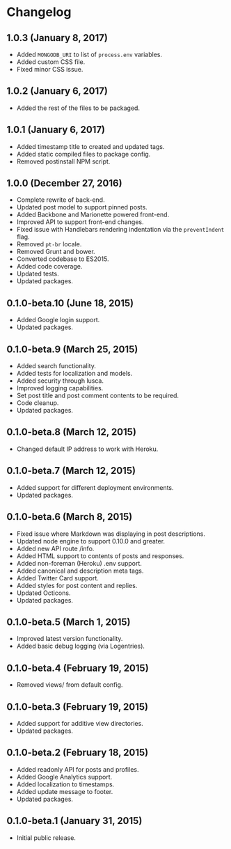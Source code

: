 # Changelog

## 1.0.3 (January 8, 2017)

- Added `MONGODB_URI` to list of `process.env` variables.
- Added custom CSS file.
- Fixed minor CSS issue.

## 1.0.2 (January 6, 2017)

- Added the rest of the files to be packaged.

## 1.0.1 (January 6, 2017)

- Added timestamp title to created and updated tags.
- Added static compiled files to package config.
- Removed postinstall NPM script.

## 1.0.0 (December 27, 2016)

- Complete rewrite of back-end.
- Updated post model to support pinned posts.
- Added Backbone and Marionette powered front-end.
- Improved API to support front-end changes.
- Fixed issue with Handlebars rendering indentation via the `preventIndent` flag.
- Removed `pt-br` locale.
- Removed Grunt and bower.
- Converted codebase to ES2015.
- Added code coverage.
- Updated tests.
- Updated packages.

## 0.1.0-beta.10 (June 18, 2015)

- Added Google login support.
- Updated packages.

## 0.1.0-beta.9 (March 25, 2015)

- Added search functionality.
- Added tests for localization and models.
- Added security through lusca.
- Improved logging capabilities.
- Set post title and post comment contents to be required.
- Code cleanup.
- Updated packages.

## 0.1.0-beta.8 (March 12, 2015)

- Changed default IP address to work with Heroku.

## 0.1.0-beta.7 (March 12, 2015)

- Added support for different deployment environments.
- Updated packages.

## 0.1.0-beta.6 (March 8, 2015)

- Fixed issue where Markdown was displaying in post descriptions.
- Updated node engine to support 0.10.0 and greater.
- Added new API route /info.
- Added HTML support to contents of posts and responses.
- Added non-foreman (Heroku) .env support.
- Added canonical and description meta tags.
- Added Twitter Card support.
- Added styles for post content and replies.
- Updated Octicons.
- Updated packages.

## 0.1.0-beta.5 (March 1, 2015)

- Improved latest version functionality.
- Added basic debug logging (via Logentries).

## 0.1.0-beta.4 (February 19, 2015)

- Removed views/ from default config.

## 0.1.0-beta.3 (February 19, 2015)

- Added support for additive view directories.
- Updated packages.

## 0.1.0-beta.2 (February 18, 2015)

- Added readonly API for posts and profiles.
- Added Google Analytics support.
- Added localization to timestamps.
- Added update message to footer.
- Updated packages.

## 0.1.0-beta.1 (January 31, 2015)

- Initial public release.
